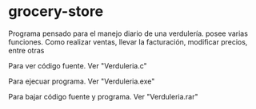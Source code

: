 # grocery-store
Programa pensado para el manejo diario de una verdulería.
posee varias funciones. Como realizar ventas, llevar la facturación, modificar precios, entre otras

Para ver código fuente. Ver "Verduleria.c"

Para ejecuar programa. Ver "Verduleria.exe"

Para bajar código fuente y programa. Ver "Verduleria.rar"
